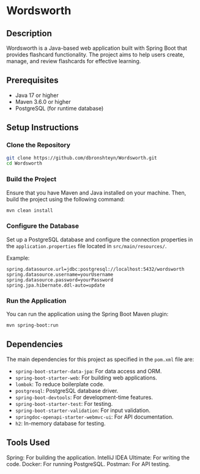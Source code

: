 # Wordsworth

## Description
Wordsworth is a Java-based web application built with Spring Boot that provides flashcard functionality. The project aims to help users create, manage, and review flashcards for effective learning.

## Prerequisites
- Java 17 or higher
- Maven 3.6.0 or higher
- PostgreSQL (for runtime database)

## Setup Instructions

### Clone the Repository
```sh
git clone https://github.com/dbronshteyn/Wordsworth.git
cd Wordsworth
```

### Build the Project
Ensure that you have Maven and Java installed on your machine. Then, build the project using the following command:
```sh
mvn clean install
```

### Configure the Database
Set up a PostgreSQL database and configure the connection properties in the `application.properties` file located in `src/main/resources/`.

Example:
```properties
spring.datasource.url=jdbc:postgresql://localhost:5432/wordsworth
spring.datasource.username=yourUsername
spring.datasource.password=yourPassword
spring.jpa.hibernate.ddl-auto=update
```

### Run the Application
You can run the application using the Spring Boot Maven plugin:
```sh
mvn spring-boot:run
```

## Dependencies
The main dependencies for this project as specified in the `pom.xml` file are:
- `spring-boot-starter-data-jpa`: For data access and ORM.
- `spring-boot-starter-web`: For building web applications.
- `lombok`: To reduce boilerplate code.
- `postgresql`: PostgreSQL database driver.
- `spring-boot-devtools`: For development-time features.
- `spring-boot-starter-test`: For testing.
- `spring-boot-starter-validation`: For input validation.
- `springdoc-openapi-starter-webmvc-ui`: For API documentation.
- `h2`: In-memory database for testing.

## Tools Used
Spring: For building the application.
IntelliJ IDEA Ultimate: For writing the code.
Docker: For running PostgreSQL.
Postman: For API testing.
